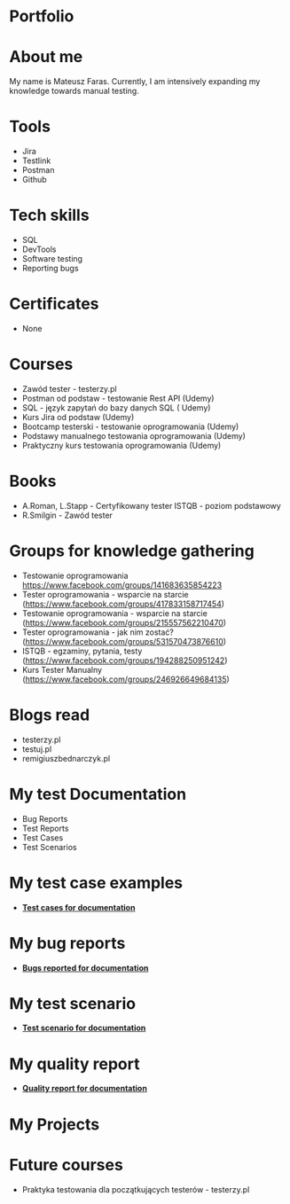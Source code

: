 # Portfolio

# About me

My name is Mateusz Faras. Currently, I am intensively expanding my knowledge towards manual testing.

# Tools

- Jira
- Testlink
- Postman
- Github

# Tech skills

- SQL
- DevTools
- Software testing
- Reporting bugs

# Certificates

- None

# Courses 
- Zawód tester - testerzy.pl
- Postman od podstaw - testowanie Rest API (Udemy)
- SQL - język zapytań do bazy danych SQL ( Udemy)
- Kurs Jira od podstaw (Udemy)
- Bootcamp testerski - testowanie oprogramowania (Udemy)
- Podstawy manualnego testowania oprogramowania (Udemy)
- Praktyczny kurs testowania oprogramowania (Udemy)

# Books

- A.Roman, L.Stapp - Certyfikowany tester ISTQB - poziom podstawowy
- R.Smilgin - Zawód tester

# Groups for knowledge gathering

- Testowanie oprogramowania https://www.facebook.com/groups/141683635854223
- Tester oprogramowania - wsparcie na starcie (https://www.facebook.com/groups/417833158717454)
- Testowanie oprogramowania - wsparcie na starcie (https://www.facebook.com/groups/215557562210470)
- Tester oprogramowania - jak nim zostać? (https://www.facebook.com/groups/531570473876610)
- ISTQB - egzaminy, pytania, testy (https://www.facebook.com/groups/194288250951242)
- Kurs Tester Manualny (https://www.facebook.com/groups/246926649684135)

# Blogs read

- testerzy.pl
- testuj.pl
- remigiuszbednarczyk.pl

# My test Documentation

- Bug Reports
- Test Reports
- Test Cases
- Test Scenarios

# My test case examples

- **[Test cases for documentation](https://docs.google.com/spreadsheets/d/1c8bvixIfDQ3QzkO3gHKFdwh4C_mGfcEf/edit?usp=drive_link&ouid=117004017568442638426&rtpof=true&sd=true)**

# My bug reports

- **[Bugs reported for documentation](https://drive.google.com/file/d/1xVMDtHAPEn4MsqmyyUIECoaUH7ssvzxr/view?usp=drive_link)**

# My test scenario

- **[Test scenario for documentation](https://docs.google.com/spreadsheets/d/1aq9b3Hl9GGcLVyvz0pthd9xok_4FdLjZ/edit?usp=drive_link&ouid=117004017568442638426&rtpof=true&sd=true)**

# My quality report

- **[Quality report for documentation](https://drive.google.com/file/d/1NCP6BTNEBHVjsiXhZFpZophxIXnBuZ5E/view?usp=drive_link)**
  
# My Projects


# Future courses

- Praktyka testowania dla początkujących testerów - testerzy.pl 
